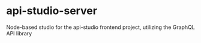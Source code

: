 # api-studio-server
Node-based studio for the api-studio frontend project, utilizing the GraphQL API library
